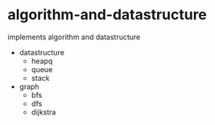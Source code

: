 # algorithm-and-datastructure
implements algorithm and datastructure

* datastructure
  * heapq
  * queue
  * stack
* graph 
  * bfs
  * dfs
  * dijkstra